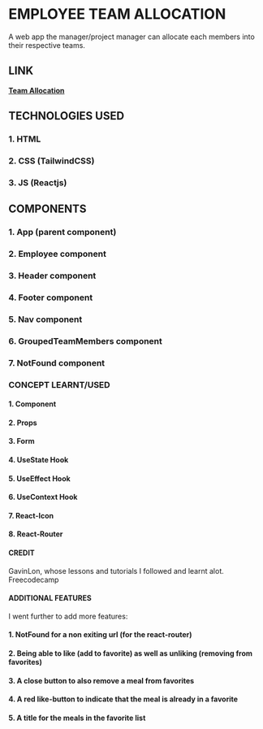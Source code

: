 # EMPLOYEE TEAM ALLOCATION
A web app the manager/project manager can allocate each members into their respective teams. 

## LINK
**[Team Allocation](https://8kyd87.csb.app/)**

## TECHNOLOGIES USED
### 1. HTML
### 2. CSS (TailwindCSS)
### 3. JS (Reactjs)

## COMPONENTS
### 1. App (parent component)
### 2. Employee component
### 3. Header component
### 4. Footer component
### 5. Nav component
### 6. GroupedTeamMembers component
### 7. NotFound component

### CONCEPT LEARNT/USED
#### 1. Component
#### 2. Props
#### 3. Form
#### 4. UseState Hook
#### 5. UseEffect Hook
#### 6. UseContext Hook
#### 7. React-Icon
#### 8. React-Router

#### CREDIT
GavinLon, whose lessons and tutorials I followed and learnt alot.
Freecodecamp

#### ADDITIONAL FEATURES
I went further to add more features:
#### 1. NotFound for a non exiting url (for the react-router)
#### 2. Being able to like (add to favorite) as well as unliking (removing from favorites)
#### 3. A close button to also remove a meal from favorites
#### 4. A red like-button to indicate that the meal is already in a favorite
#### 5. A title for the meals in the favorite list